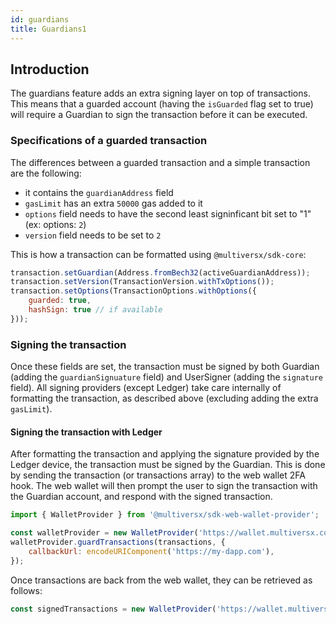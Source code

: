 ```yaml
---
id: guardians
title: Guardians1
---
```


[comment]: # (mx-abstract)

## Introduction

The guardians feature adds an extra signing layer on top of transactions. This means that a guarded account (having the `isGuarded` flag set to true) will require a Guardian to sign the transaction before it can be executed.

[comment]: # (mx-context-auto)

### Specifications of a guarded transaction

The differences between a guarded transaction and a simple transaction are the following:
- it contains the `guardianAddress` field
- `gasLimit` has an extra `50000` gas added to it
- `options` field needs to have the second least signinficant bit set to "1" (ex: options: `2`)
- `version` field needs to be set to `2`

This is how a transaction can be formatted using `@multiversx/sdk-core`:

```js
transaction.setGuardian(Address.fromBech32(activeGuardianAddress));
transaction.setVersion(TransactionVersion.withTxOptions());
transaction.setOptions(TransactionOptions.withOptions({
    guarded: true,
    hashSign: true // if available
}));
```

[comment]: # (mx-context-auto)

### Signing the transaction

Once these fields are set, the transaction must be signed by both Guardian (adding the `guardianSignuature` field) and UserSigner (adding the `signature` field).
All signing providers (except Ledger) take care internally of formatting the transaction, as described above (excluding adding the extra `gasLimit`).

[comment]: # (mx-context-auto)

#### Signing the transaction with Ledger 

After formatting the transaction and applying the signature provided by the Ledger device, the transaction must be signed by the Guardian. This is done by sending the transaction (or transactions array) to the web wallet 2FA hook. The web wallet will then prompt the user to sign the transaction with the Guardian account, and respond with the signed transaction.

```js
import { WalletProvider } from '@multiversx/sdk-web-wallet-provider';

const walletProvider = new WalletProvider('https://wallet.multiversx.com/dapp/init');
walletProvider.guardTransactions(transactions, {
    callbackUrl: encodeURIComponent('https://my-dapp.com'),
});
```
Once transactions are back from the web wallet, they can be retrieved as follows:

```js
const signedTransactions = new WalletProvider('https://wallet.multiversx.com/dapp/init').getTransactionsFromWalletUrl();
```

